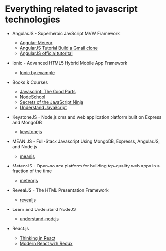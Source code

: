 # Everything related to javascript technologies

* AngularJS - Superheroic JavScript MVW Framework
  * [Angular-Meteor](https://github.com/somallg/javascript/tree/angular-meteor)
  * [AngularJS Tutorial Build a Gmail clone](https://github.com/somallg/javascript/tree/angularjs-tutorial-build-a-gmail-clone)
  * [AngularJS official tutorital](https://github.com/somallg/javascript/tree/angularjs)

* Ionic - Advanced HTML5 Hybrid Mobile App Framework
  * [Ionic by example](https://github.com/somallg/javascript/tree/ionic-by-example)

* Books & Courses
  * [Javascript: The Good Parts](https://github.com/somallg/javascript/tree/javascript-the-good-parts)
  * [NodeSchool](https://github.com/somallg/javascript/tree/nodeschool)
  * [Secrets of the JavaScript Ninja](https://github.com/somallg/javascript/tree/secrets-of-the-javascript-ninja)
  * [Understand JavaScript](https://github.com/somallg/javascript/tree/understand-javascript)

* KeystoneJS - Node.js cms and web application platform built on Express and MongoDB
  * [keystonejs](https://github.com/somallg/javascript/tree/keystonejs)

* MEAN.JS - Full-Stack Javascript Using MongoDB, Expresss, AngularJS, and Node.js
  * [meanjs](https://github.com/somallg/javascript/tree/meanjs)

* MeteorJS - Open-source platform for building top-quality web apps in a fraction of the time
  * [meteorjs](https://github.com/somallg/javascript/tree/meteorjs)

* RevealJS - The HTML Presentation Framework
  * [revealjs](https://github.com/somallg/javascript/tree/revealjs)

* Learn and Understand NodeJS
  * [understand-nodejs](https://github.com/somallg/javascript/tree/understand-nodejs)

* React.js
  * [Thinking in React](https://github.com/somallg/javascript/tree/thinking-in-react)
  * [Modern React with Redux](https://github.com/somallg/javascript/tree/react-redux)
